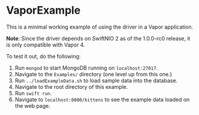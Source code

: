 # VaporExample

This is a minimal working example of using the driver in a Vapor application.

**Note**: Since the driver depends on SwiftNIO 2 as of the 1.0.0-rc0 release, it is only compatible with Vapor 4. 

To test it out, do the following:
1. Run `mongod` to start MongoDB running on `localhost:27017`.
1. Navigate to the `Examples/` directory (one level up from this one.)
1. Run `../loadExampleData.sh` to load sample data into the database.
1. Navigate to the root directory of this example.
1. Run `swift run`.
1. Navigate to `localhost:8080/kittens` to see the example data loaded on the web page.
